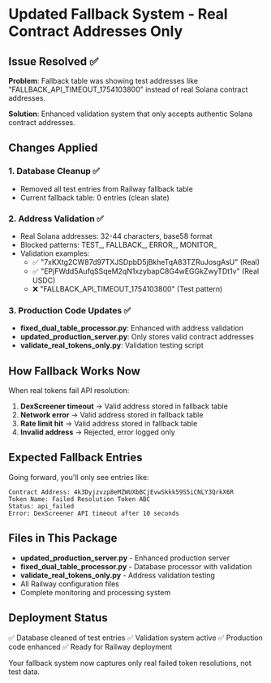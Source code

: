 # Updated Fallback System - Real Contract Addresses Only

## Issue Resolved ✅

**Problem**: Fallback table was showing test addresses like "FALLBACK_API_TIMEOUT_1754103800" instead of real Solana contract addresses.

**Solution**: Enhanced validation system that only accepts authentic Solana contract addresses.

## Changes Applied

### 1. Database Cleanup ✅
- Removed all test entries from Railway fallback table
- Current fallback table: 0 entries (clean slate)

### 2. Address Validation ✅
- Real Solana addresses: 32-44 characters, base58 format
- Blocked patterns: TEST_, FALLBACK_, ERROR_, MONITOR_
- Validation examples:
  - ✅ "7xKXtg2CW87d97TXJSDpbD5jBkheTqA83TZRuJosgAsU" (Real)
  - ✅ "EPjFWdd5AufqSSqeM2qN1xzybapC8G4wEGGkZwyTDt1v" (Real USDC)
  - ❌ "FALLBACK_API_TIMEOUT_1754103800" (Test pattern)

### 3. Production Code Updates ✅
- **fixed_dual_table_processor.py**: Enhanced with address validation
- **updated_production_server.py**: Only stores valid contract addresses
- **validate_real_tokens_only.py**: Validation testing script

## How Fallback Works Now

When real tokens fail API resolution:
1. **DexScreener timeout** → Valid address stored in fallback table
2. **Network error** → Valid address stored in fallback table  
3. **Rate limit hit** → Valid address stored in fallback table
4. **Invalid address** → Rejected, error logged only

## Expected Fallback Entries

Going forward, you'll only see entries like:
```
Contract Address: 4k3Dyjzvzp8eMZWUXbBCjEvwSkkk59S5iCNLY3QrkX6R
Token Name: Failed Resolution Token ABC
Status: api_failed
Error: DexScreener API timeout after 10 seconds
```

## Files in This Package

- **updated_production_server.py** - Enhanced production server
- **fixed_dual_table_processor.py** - Database processor with validation
- **validate_real_tokens_only.py** - Address validation testing
- All Railway configuration files
- Complete monitoring and processing system

## Deployment Status

✅ Database cleaned of test entries
✅ Validation system active
✅ Production code enhanced
✅ Ready for Railway deployment

Your fallback system now captures only real failed token resolutions, not test data.